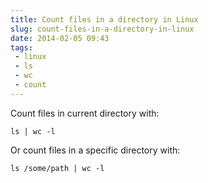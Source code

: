 ```yaml
---
title: Count files in a directory in Linux
slug: count-files-in-a-directory-in-linux
date: 2014-02-05 09:43
tags: 
 - linux
 - ls
 - wc
 - count
---
```

Count files in current directory with:

    ls | wc -l

Or count files in a specific directory with:

    ls /some/path | wc -l